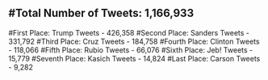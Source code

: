 #Total Number of Tweets: 1,166,933 
---
#First Place: Trump Tweets - 426,358
#Second Place: Sanders Tweets - 331,792
#Third Place: Cruz Tweets - 184,758
#Fourth Place: Clinton Tweets - 118,066
#Fifth Place: Rubio Tweets - 66,076
#Sixth Place: Jeb! Tweets - 15,779
#Seventh Place: Kasich Tweets - 14,824
#Last Place: Carson Tweets - 9,282
